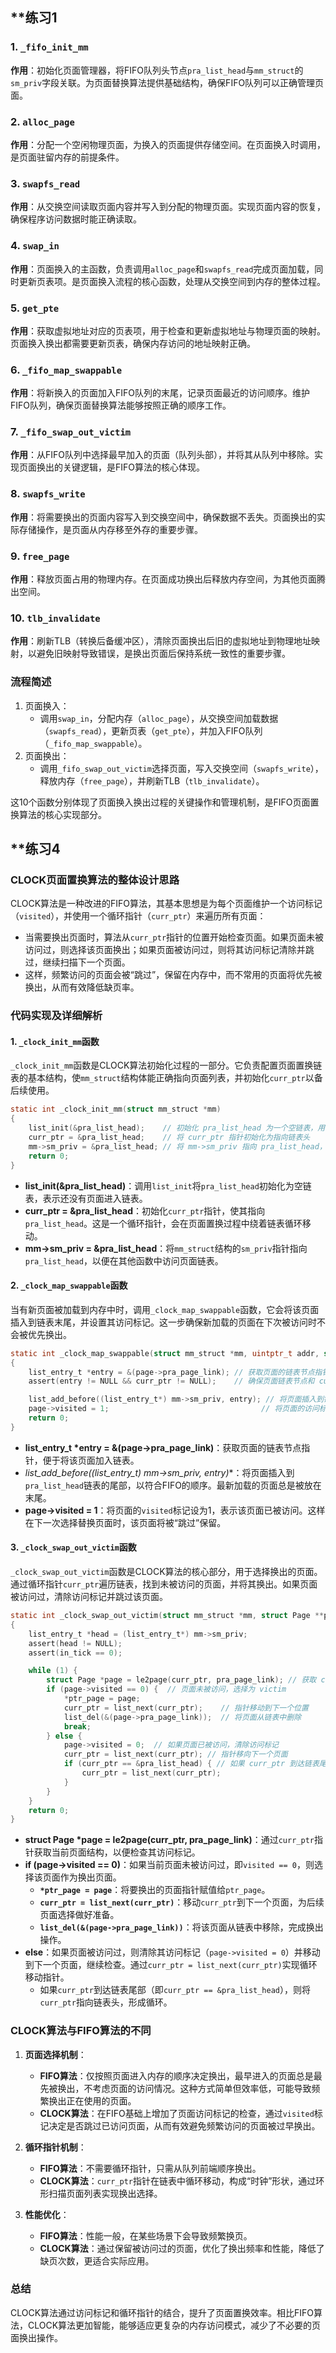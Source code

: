 ## **练习1

### **1. `_fifo_init_mm`**
**作用**：初始化页面管理器，将FIFO队列头节点`pra_list_head`与`mm_struct`的`sm_priv`字段关联。为页面替换算法提供基础结构，确保FIFO队列可以正确管理页面。


### **2. `alloc_page`**
**作用**：分配一个空闲物理页面，为换入的页面提供存储空间。在页面换入时调用，是页面驻留内存的前提条件。

### **3. `swapfs_read`**
**作用**：从交换空间读取页面内容并写入到分配的物理页面。实现页面内容的恢复，确保程序访问数据时能正确读取。


### **4. `swap_in`**
**作用**：页面换入的主函数，负责调用`alloc_page`和`swapfs_read`完成页面加载，同时更新页表项。是页面换入流程的核心函数，处理从交换空间到内存的整体过程。


### **5. `get_pte`**
**作用**：获取虚拟地址对应的页表项，用于检查和更新虚拟地址与物理页面的映射。页面换入换出都需要更新页表，确保内存访问的地址映射正确。


### **6. `_fifo_map_swappable`**
**作用**：将新换入的页面加入FIFO队列的末尾，记录页面最近的访问顺序。维护FIFO队列，确保页面替换算法能够按照正确的顺序工作。


### **7. `_fifo_swap_out_victim`**
**作用**：从FIFO队列中选择最早加入的页面（队列头部），并将其从队列中移除。实现页面换出的关键逻辑，是FIFO算法的核心体现。


### **8. `swapfs_write`**
**作用**：将需要换出的页面内容写入到交换空间中，确保数据不丢失。页面换出的实际存储操作，是页面从内存移至外存的重要步骤。


### **9. `free_page`**
**作用**：释放页面占用的物理内存。在页面成功换出后释放内存空间，为其他页面腾出空间。

### **10. `tlb_invalidate`**
**作用**：刷新TLB（转换后备缓冲区），清除页面换出后旧的虚拟地址到物理地址映射，以避免旧映射导致错误，是换出页面后保持系统一致性的重要步骤。



### **流程简述**
1. 页面换入：
   - 调用`swap_in`，分配内存（`alloc_page`），从交换空间加载数据（`swapfs_read`），更新页表（`get_pte`），并加入FIFO队列（`_fifo_map_swappable`）。
2. 页面换出：
   - 调用`_fifo_swap_out_victim`选择页面，写入交换空间（`swapfs_write`），释放内存（`free_page`），并刷新TLB（`tlb_invalidate`）。

这10个函数分别体现了页面换入换出过程的关键操作和管理机制，是FIFO页面置换算法的核心实现部分。

## **练习4
### CLOCK页面置换算法的整体设计思路

CLOCK算法是一种改进的FIFO算法，其基本思想是为每个页面维护一个访问标记（`visited`），并使用一个循环指针（`curr_ptr`）来遍历所有页面：
- 当需要换出页面时，算法从`curr_ptr`指针的位置开始检查页面。如果页面未被访问过，则选择该页面换出；如果页面被访问过，则将其访问标记清除并跳过，继续扫描下一个页面。
- 这样，频繁访问的页面会被“跳过”，保留在内存中，而不常用的页面将优先被换出，从而有效降低缺页率。

### 代码实现及详细解析

#### 1. `_clock_init_mm`函数
`_clock_init_mm`函数是CLOCK算法初始化过程的一部分。它负责配置页面置换链表的基本结构，使`mm_struct`结构体能正确指向页面列表，并初始化`curr_ptr`以备后续使用。

```c
static int _clock_init_mm(struct mm_struct *mm)
{
    list_init(&pra_list_head);    // 初始化 pra_list_head 为一个空链表，用于存放页面节点
    curr_ptr = &pra_list_head;    // 将 curr_ptr 指针初始化为指向链表头
    mm->sm_priv = &pra_list_head; // 将 mm->sm_priv 指向 pra_list_head，用于后续的页面替换操作
    return 0;
}
```

- **list_init(&pra_list_head)**：调用`list_init`将`pra_list_head`初始化为空链表，表示还没有页面进入链表。
- **curr_ptr = &pra_list_head**：初始化`curr_ptr`指针，使其指向`pra_list_head`。这是一个循环指针，会在页面置换过程中绕着链表循环移动。
- **mm->sm_priv = &pra_list_head**：将`mm_struct`结构的`sm_priv`指针指向`pra_list_head`，以便在其他函数中访问页面链表。

#### 2. `_clock_map_swappable`函数
当有新页面被加载到内存中时，调用`_clock_map_swappable`函数，它会将该页面插入到链表末尾，并设置其访问标记。这一步确保新加载的页面在下次被访问时不会被优先换出。

```c
static int _clock_map_swappable(struct mm_struct *mm, uintptr_t addr, struct Page *page, int swap_in)
{
    list_entry_t *entry = &(page->pra_page_link); // 获取页面的链表节点指针
    assert(entry != NULL && curr_ptr != NULL);    // 确保页面链表节点和 curr_ptr 非空

    list_add_before((list_entry_t*) mm->sm_priv, entry); // 将页面插入到链表尾部
    page->visited = 1;                                  // 将页面的访问标记设置为1，表示该页面已被访问
    return 0;
}
```

- **list_entry_t *entry = &(page->pra_page_link)**：获取页面的链表节点指针，便于将该页面加入链表。
- **list_add_before((list_entry_t*) mm->sm_priv, entry)**：将页面插入到`pra_list_head`链表的尾部，以符合FIFO的顺序。最新加载的页面总是被放在末尾。
- **page->visited = 1**：将页面的`visited`标记设为1，表示该页面已被访问。这样在下一次选择替换页面时，该页面将被“跳过”保留。

#### 3. `_clock_swap_out_victim`函数
`_clock_swap_out_victim`函数是CLOCK算法的核心部分，用于选择换出的页面。通过循环指针`curr_ptr`遍历链表，找到未被访问的页面，并将其换出。如果页面被访问过，清除访问标记并跳过该页面。

```c
static int _clock_swap_out_victim(struct mm_struct *mm, struct Page **ptr_page, int in_tick)
{
    list_entry_t *head = (list_entry_t*) mm->sm_priv;
    assert(head != NULL);
    assert(in_tick == 0);

    while (1) {
        struct Page *page = le2page(curr_ptr, pra_page_link); // 获取 curr_ptr 指向的页面结构
        if (page->visited == 0) {  // 页面未被访问，选择为 victim
            *ptr_page = page;
            curr_ptr = list_next(curr_ptr);    // 指针移动到下一个位置
            list_del(&(page->pra_page_link));  // 将页面从链表中删除
            break;
        } else {
            page->visited = 0;  // 如果页面已被访问，清除访问标记
            curr_ptr = list_next(curr_ptr); // 指针移向下一个页面
            if (curr_ptr == &pra_list_head) { // 如果 curr_ptr 到达链表尾部，重新指向链表头
                curr_ptr = list_next(curr_ptr);
            }
        }
    }
    return 0;
}
```

- **struct Page *page = le2page(curr_ptr, pra_page_link)**：通过`curr_ptr`指针获取当前页面结构，以便检查其访问标记。
- **if (page->visited == 0)**：如果当前页面未被访问过，即`visited == 0`，则选择该页面作为换出页面。
  - **`*ptr_page = page`**：将要换出的页面指针赋值给`ptr_page`。
  - **`curr_ptr = list_next(curr_ptr)`**：移动`curr_ptr`到下一个页面，为后续页面选择做好准备。
  - **`list_del(&(page->pra_page_link))`**：将该页面从链表中移除，完成换出操作。
- **else**：如果页面被访问过，则清除其访问标记（`page->visited = 0`）并移动到下一个页面，继续检查。通过`curr_ptr = list_next(curr_ptr)`实现循环移动指针。
  - 如果`curr_ptr`到达链表尾部（即`curr_ptr == &pra_list_head`），则将`curr_ptr`指向链表头，形成循环。

### CLOCK算法与FIFO算法的不同

1. **页面选择机制**：
   - **FIFO算法**：仅按照页面进入内存的顺序决定换出，最早进入的页面总是最先被换出，不考虑页面的访问情况。这种方式简单但效率低，可能导致频繁换出正在使用的页面。
   - **CLOCK算法**：在FIFO基础上增加了页面访问标记的检查，通过`visited`标记决定是否跳过已访问页面，从而有效避免频繁访问的页面被过早换出。

2. **循环指针机制**：
   - **FIFO算法**：不需要循环指针，只需从队列前端顺序换出。
   - **CLOCK算法**：`curr_ptr`指针在链表中循环移动，构成“时钟”形状，通过环形扫描页面列表实现换出选择。

3. **性能优化**：
   - **FIFO算法**：性能一般，在某些场景下会导致频繁换页。
   - **CLOCK算法**：通过保留被访问过的页面，优化了换出频率和性能，降低了缺页次数，更适合实际应用。

### 总结

CLOCK算法通过访问标记和循环指针的结合，提升了页面置换效率。相比FIFO算法，CLOCK算法更加智能，能够适应更复杂的内存访问模式，减少了不必要的页面换出操作。